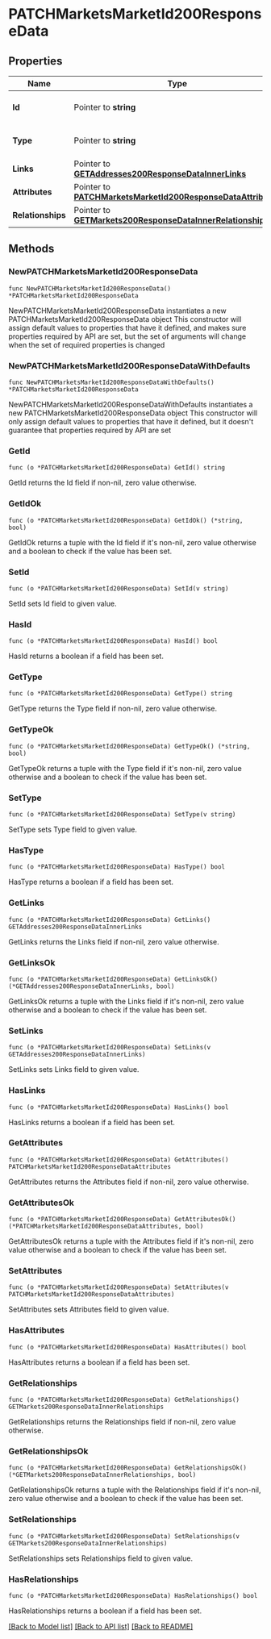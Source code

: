 # PATCHMarketsMarketId200ResponseData

## Properties

Name | Type | Description | Notes
------------ | ------------- | ------------- | -------------
**Id** | Pointer to **string** | The resource&#39;s id | [optional] 
**Type** | Pointer to **string** | The resource&#39;s type | [optional] [default to "markets"]
**Links** | Pointer to [**GETAddresses200ResponseDataInnerLinks**](GETAddresses200ResponseDataInnerLinks.md) |  | [optional] 
**Attributes** | Pointer to [**PATCHMarketsMarketId200ResponseDataAttributes**](PATCHMarketsMarketId200ResponseDataAttributes.md) |  | [optional] 
**Relationships** | Pointer to [**GETMarkets200ResponseDataInnerRelationships**](GETMarkets200ResponseDataInnerRelationships.md) |  | [optional] 

## Methods

### NewPATCHMarketsMarketId200ResponseData

`func NewPATCHMarketsMarketId200ResponseData() *PATCHMarketsMarketId200ResponseData`

NewPATCHMarketsMarketId200ResponseData instantiates a new PATCHMarketsMarketId200ResponseData object
This constructor will assign default values to properties that have it defined,
and makes sure properties required by API are set, but the set of arguments
will change when the set of required properties is changed

### NewPATCHMarketsMarketId200ResponseDataWithDefaults

`func NewPATCHMarketsMarketId200ResponseDataWithDefaults() *PATCHMarketsMarketId200ResponseData`

NewPATCHMarketsMarketId200ResponseDataWithDefaults instantiates a new PATCHMarketsMarketId200ResponseData object
This constructor will only assign default values to properties that have it defined,
but it doesn't guarantee that properties required by API are set

### GetId

`func (o *PATCHMarketsMarketId200ResponseData) GetId() string`

GetId returns the Id field if non-nil, zero value otherwise.

### GetIdOk

`func (o *PATCHMarketsMarketId200ResponseData) GetIdOk() (*string, bool)`

GetIdOk returns a tuple with the Id field if it's non-nil, zero value otherwise
and a boolean to check if the value has been set.

### SetId

`func (o *PATCHMarketsMarketId200ResponseData) SetId(v string)`

SetId sets Id field to given value.

### HasId

`func (o *PATCHMarketsMarketId200ResponseData) HasId() bool`

HasId returns a boolean if a field has been set.

### GetType

`func (o *PATCHMarketsMarketId200ResponseData) GetType() string`

GetType returns the Type field if non-nil, zero value otherwise.

### GetTypeOk

`func (o *PATCHMarketsMarketId200ResponseData) GetTypeOk() (*string, bool)`

GetTypeOk returns a tuple with the Type field if it's non-nil, zero value otherwise
and a boolean to check if the value has been set.

### SetType

`func (o *PATCHMarketsMarketId200ResponseData) SetType(v string)`

SetType sets Type field to given value.

### HasType

`func (o *PATCHMarketsMarketId200ResponseData) HasType() bool`

HasType returns a boolean if a field has been set.

### GetLinks

`func (o *PATCHMarketsMarketId200ResponseData) GetLinks() GETAddresses200ResponseDataInnerLinks`

GetLinks returns the Links field if non-nil, zero value otherwise.

### GetLinksOk

`func (o *PATCHMarketsMarketId200ResponseData) GetLinksOk() (*GETAddresses200ResponseDataInnerLinks, bool)`

GetLinksOk returns a tuple with the Links field if it's non-nil, zero value otherwise
and a boolean to check if the value has been set.

### SetLinks

`func (o *PATCHMarketsMarketId200ResponseData) SetLinks(v GETAddresses200ResponseDataInnerLinks)`

SetLinks sets Links field to given value.

### HasLinks

`func (o *PATCHMarketsMarketId200ResponseData) HasLinks() bool`

HasLinks returns a boolean if a field has been set.

### GetAttributes

`func (o *PATCHMarketsMarketId200ResponseData) GetAttributes() PATCHMarketsMarketId200ResponseDataAttributes`

GetAttributes returns the Attributes field if non-nil, zero value otherwise.

### GetAttributesOk

`func (o *PATCHMarketsMarketId200ResponseData) GetAttributesOk() (*PATCHMarketsMarketId200ResponseDataAttributes, bool)`

GetAttributesOk returns a tuple with the Attributes field if it's non-nil, zero value otherwise
and a boolean to check if the value has been set.

### SetAttributes

`func (o *PATCHMarketsMarketId200ResponseData) SetAttributes(v PATCHMarketsMarketId200ResponseDataAttributes)`

SetAttributes sets Attributes field to given value.

### HasAttributes

`func (o *PATCHMarketsMarketId200ResponseData) HasAttributes() bool`

HasAttributes returns a boolean if a field has been set.

### GetRelationships

`func (o *PATCHMarketsMarketId200ResponseData) GetRelationships() GETMarkets200ResponseDataInnerRelationships`

GetRelationships returns the Relationships field if non-nil, zero value otherwise.

### GetRelationshipsOk

`func (o *PATCHMarketsMarketId200ResponseData) GetRelationshipsOk() (*GETMarkets200ResponseDataInnerRelationships, bool)`

GetRelationshipsOk returns a tuple with the Relationships field if it's non-nil, zero value otherwise
and a boolean to check if the value has been set.

### SetRelationships

`func (o *PATCHMarketsMarketId200ResponseData) SetRelationships(v GETMarkets200ResponseDataInnerRelationships)`

SetRelationships sets Relationships field to given value.

### HasRelationships

`func (o *PATCHMarketsMarketId200ResponseData) HasRelationships() bool`

HasRelationships returns a boolean if a field has been set.


[[Back to Model list]](../README.md#documentation-for-models) [[Back to API list]](../README.md#documentation-for-api-endpoints) [[Back to README]](../README.md)


